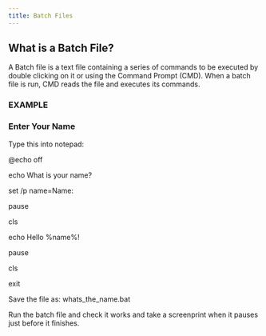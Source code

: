 ```yaml
---
title: Batch Files
---
```


## What is a Batch File?

A Batch file is a text file containing a series of commands to be executed by double clicking on it or using the Command Prompt (CMD). When a batch file is run, CMD reads the file and executes its commands.

### EXAMPLE

### Enter Your Name

Type this into notepad:

@echo off

echo What is your name?

set /p name=Name:

pause

cls

echo Hello %name%!

pause

cls

exit

Save the file as: whats_the_name.bat

Run the batch file and check it works and take a screenprint when it pauses just before it finishes.

